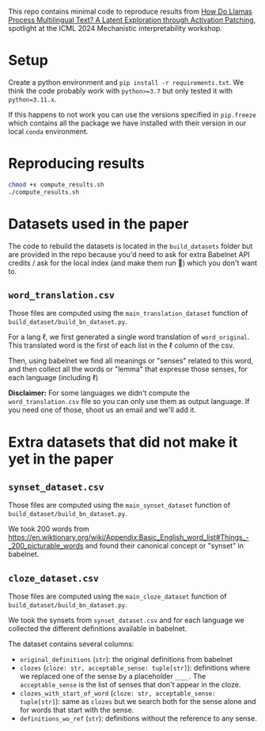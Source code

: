 This repo contains minimal code to reproduce results from [How Do Llamas Process Multilingual Text? A Latent Exploration through Activation Patching](https://openreview.net/forum?id=0ku2hIm4BS), spotlight at the ICML 2024 Mechanistic interpretability workshop.

# Setup
Create a python environment and `pip install -r requirements.txt`. We think the code probably work with `python>=3.7` but only tested it with `python=3.11.x`.

If this happens to not work you can use the versions specified in `pip.freeze` which contains all the package we have installed with their version in our local `conda` environment.

# Reproducing results
```bash	
chmod +x compute_results.sh
./compute_results.sh
```

# Datasets used in the paper
The code to rebuild the datasets is located in the `build_datasets` folder but are provided in the repo because you'd need to ask for extra Babelnet API credits / ask for the local index (and make them run 👻) which you don't want to.

## `word_translation.csv`
Those files are computed using the `main_translation_dataset` function of `build_dataset/build_bn_dataset.py`.

For a lang $\ell$, we first generated a single word translation of `word_original`. 
This translated word is the first of each list in the $\ell$ column of the csv.

Then, using babelnet we find all meanings or "senses" related to this word, and then collect all the words or "lemma" that expresse those senses, for each language (including $\ell$)

**Disclaimer:** For some languages we didn't compute the `word_translation.csv` file so you can only use them as output language. If you need one of those, shoot us an email and we'll add it.

# Extra datasets that did not make it yet in the paper
## `synset_dataset.csv`
Those files are computed using the `main_synset_dataset` function of `build_dataset/build_bn_dataset.py`.

We took 200 words from https://en.wiktionary.org/wiki/Appendix:Basic_English_word_list#Things_-_200_picturable_words and found their canonical concept or "synset" in babelnet.

## `cloze_dataset.csv`
Those files are computed using the `main_cloze_dataset` function of `build_dataset/build_bn_dataset.py`.

We took the synsets from `synset_dataset.csv` and for each language we collected the different definitions available in babelnet. 

The dataset contains several columns:
- `original_definitions` (`str`): the original definitions from babelnet
- `clozes` (`cloze: str, acceptable_sense: tuple[str]`): definitions where we replaced one of the sense by a placeholder `____`. The `acceptable_sense` is the list of senses that don't appear in the cloze.
- `clozes_with_start_of_word` (`cloze: str, acceptable_sense: tuple[str]`): same as `clozes` but we search both for the sense alone and for words that start with the sense.
- `definitions_wo_ref` (`str`): definitions without the reference to any sense. 

